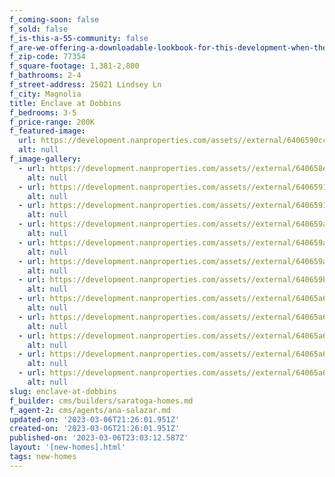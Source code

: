 ```yaml
---
f_coming-soon: false
f_sold: false
f_is-this-a-55-community: false
f_are-we-offering-a-downloadable-lookbook-for-this-development-when-they-submit-their-contact-info: false
f_zip-code: 77354
f_square-footage: 1,381-2,800
f_bathrooms: 2-4
f_street-address: 25021 Lindsey Ln
f_city: Magnolia
title: Enclave at Dobbins
f_bedrooms: 3-5
f_price-range: 200K
f_featured-image:
  url: https://development.nanproperties.com/assets//external/6406590cc4a34e0b777c2fdd_2562120aster20trail-72201.jpg
  alt: null
f_image-gallery:
  - url: https://development.nanproperties.com/assets//external/640658e2bf356f47aa27e7e6_994120glenbrook20ln-1201.jpg
    alt: null
  - url: https://development.nanproperties.com/assets//external/640659153f1a242ba4289e33_995320tammy20ln-1201201.jpg
    alt: null
  - url: https://development.nanproperties.com/assets//external/64065918c4a34e38017c4785_995720tammy20ln-1201.jpg
    alt: null
  - url: https://development.nanproperties.com/assets//external/640659a67134116e2ff7fe56_995320tammy20ln-63201.jpg
    alt: null
  - url: https://development.nanproperties.com/assets//external/640659a7bb16ac377055f497_2562120aster20trail-69201.jpg
    alt: null
  - url: https://development.nanproperties.com/assets//external/640659a9b504511ac61fa615_995320tammy20ln-24201.jpg
    alt: null
  - url: https://development.nanproperties.com/assets//external/640659b0359caf4e7ded25e0_994120glenbrook20ln-45201201.jpg
    alt: null
  - url: https://development.nanproperties.com/assets//external/64065a6305913de548c0e8c3_995320tammy20ln-42201.jpg
    alt: null
  - url: https://development.nanproperties.com/assets//external/64065a6371341181e3f90500_2562120aster20trail-24201.jpg
    alt: null
  - url: https://development.nanproperties.com/assets//external/64065a647134113100f90619_995320tammy20ln-48201.jpg
    alt: null
  - url: https://development.nanproperties.com/assets//external/64065a66918cb9939cd02d3f_2562120aster20trail-30201.jpg
    alt: null
  - url: https://development.nanproperties.com/assets//external/64065a67252887883a29323f_995720tammy20ln-70201.jpg
    alt: null
slug: enclave-at-dobbins
f_builder: cms/builders/saratoga-homes.md
f_agent-2: cms/agents/ana-salazar.md
updated-on: '2023-03-06T21:26:01.951Z'
created-on: '2023-03-06T21:26:01.951Z'
published-on: '2023-03-06T23:03:12.587Z'
layout: '[new-homes].html'
tags: new-homes
---
```



